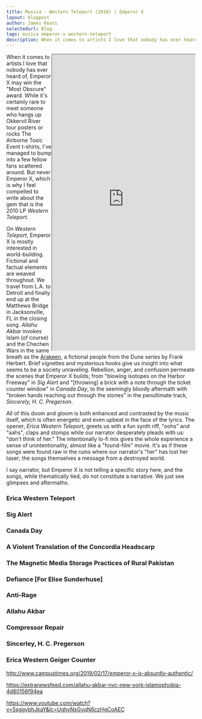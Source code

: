 ```yaml
---
title: Musica - Western Teleport (2010) | Emperor X
layout: blogpost
author: James Keats
selectedurl: Blog
tags: musica emperor-x western-teleport
description: When it comes to artists I love that nobody has ever heard of, Emperor X may win the "Most Obscure" award. 
---
```


<iframe align="right"
    class="ml-8 mb-8"
    style="width: 380px; height: 786px;" 
    src="https://bandcamp.com/EmbeddedPlayer/album=2262778999/size=large/bgcol=ffffff/linkcol=df7046/transparent=true/" 
    seamless>
        <a href="https://emperorx.bandcamp.com/album/western-teleport">Western Teleport by Emperor X</a>
</iframe>

When it comes to artists I love that nobody has ever heard of, Emperor X may win the "Most Obscure" award. While it's certainly rare to meet someone who hangs up Okkervil River tour posters or rocks The Airborne Toxic Event t-shirts, I've managed to bump into  a few fellow fans scattered around. But never Emperor X, which is why I feel compelled to write about the gem that is the 2010 LP *Western Teleport*.

On *Western Teleport*, Emperor X is mostly interested in world-building. Fictional and factual elements are weaved throughout. We travel from L.A. to Detroit and finally end up at the Matthews Bridge in Jacksonville, FL in the closing song. *Allahu Akbar* invokes Islam (of course) and the Chechen Wars in the same breath as the [Arakeen](https://en.wikipedia.org/wiki/Arrakis), a fictional people from the Dune series by Frank Herbert. Brief vignettes and mysterious hooks give us insight into what seems to be a society unraveling. Rebellion, anger, and confusion permeate the scenes that Emperor X builds; from "blowing isotopes on the Harbor Freeway" in *Sig Alert* and "[throwing] a brick with a note through the ticket counter window" in *Canada Day*, to the seemingly bloody aftermath with "broken hands reaching out through the stones" in the penultimate track, *Sincerely, H. C. Pregerson*.

All of this doom and gloom is both enhanced and contrasted by the music itself, which is often energetic and even upbeat in the face of the lyrics. The opener, *Erica Western Teleport*, greets us with a fun synth riff, "oohs" and "aahs", claps and stomps while our narrator desperately pleads with us: "don't think of her." The intentionally lo-fi mix gives the whole experience a sense of unintentionality, almost like a "found-film" movie. It's as if these songs were found raw in the ruins where our narrator's "her" has lost her taser; the songs themselves a message from a destroyed world.

I say narrator, but Emperor X is not telling a specific story here, and the songs, while thematically tied, do not constitute a narrative. We just see glimpses and aftermaths.

### Erica Western Teleport

### Sig Alert

### Canada Day

### A Violent Translation of the Concordia Headscarp

### The Magnetic Media Storage Practices of Rural Pakistan

### Defiance [For Elise Sunderhuse]

### Anti-Rage

### Allahu Akbar

### Compressor Repair

### Sincerley, H. C. Pregerson

### Erica Western Geiger Counter

http://www.campustimes.org/2019/02/17/emperor-x-is-absurdly-authentic/

https://extranewsfeed.com/allahu-akbar-nyc-new-york-islamophobia-4d80156f94ea

https://www.youtube.com/watch?v=5sggvbhJkaY&lc=UghvNsGvqN6czHgCoAEC

